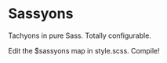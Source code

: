 # Sassyons

Tachyons in pure Sass. Totally configurable.

Edit the $sassyons map in style.scss. Compile!